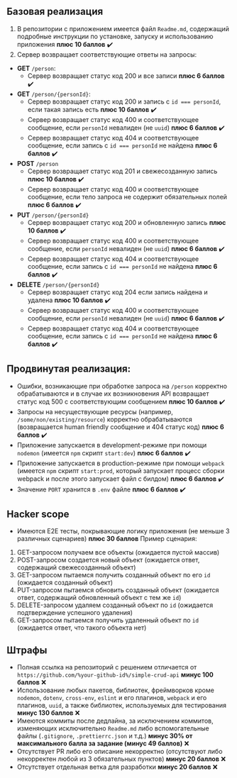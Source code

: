 ## Базовая реализация

1. В репозитории с приложением имеется файл `Readme.md`, содержащий подробные инструкции по установке, запуску и использованию приложения **плюс 10 баллов** ✔️
2. Сервер возвращает соответствующие ответы на запросы:

- **GET** `/person`:
  - Сервер возвращает статус код 200 и все записи **плюс 6 баллов** ✔️
- **GET** `/person/{personId}`:
  - Сервер возвращает статус код 200 и запись с `id === personId`, если такая запись есть **плюс 10 баллов** ✔️
  - Сервер возвращает статус код 400 и соответствующее сообщение, если `personId` невалиден (не `uuid`) **плюс 6 баллов** ✔️
  - Сервер возвращает статус код 404 и соответствующее сообщение, если запись с `id === personId` не найдена **плюс 6 баллов** ✔️
- **POST** `/person`
  - Сервер возвращает статус код 201 и свежесозданную запись **плюс 10 баллов** ✔️
  - Сервер возвращает статус код 400 и соответствующее сообщение, если тело запроса не содержит обязательных полей **плюс 6 баллов** ✔️
- **PUT** `/person/{personId}`
  - Сервер возвращает статус код 200 и обновленную запись **плюс 10 баллов** ✔️
  - Сервер возвращает статус код 400 и соответствующее сообщение, если `personId` невалиден (не `uuid`) **плюс 6 баллов** ✔️
  - Сервер возвращает статус код 404 и соответствующее сообщение, если запись с `id === personId` не найдена **плюс 6 баллов** ✔️
- **DELETE** `/person/{personId}`
  - Сервер возвращает статус код 204 если запись найдена и удалена **плюс 10 баллов** ✔️
  - Сервер возвращает статус код 400 и соответствующее сообщение, если `personId` невалиден (не `uuid`) **плюс 6 баллов** ✔️
  - Сервер возвращает статус код 404 и соответствующее сообщение, если запись с `id === personId` не найдена **плюс 6 баллов** ✔️

## Продвинутая реализация:

- Ошибки, возникающие при обработке запроса на `/person` корректно обрабатываются и в случае их возникновения API возвращает статус код 500 с соответствующим сообщением **плюс 10 баллов** ✔️
- Запросы на несуществующие ресурсы (например, `/some/non/existing/resource`) корректно обрабатываются (возвращается human friendly сообщение и 404 статус код) **плюс 6 баллов** ✔️
- Приложение запускается в development-режиме при помощи `nodemon` (имеется `npm` скрипт `start:dev`) **плюс 6 баллов** ✔️
- Приложение запускается в production-режиме при помощи `webpack` (имеется `npm` скрипт `start:prod`, который запускает процесс сборки webpack и после этого запускает файл с билдом) **плюс 6 баллов** ✔️
- Значение `PORT` хранится в `.env` файле **плюс 6 баллов** ✔️

## Hacker scope

- Имеются E2E тесты, покрывающие логику приложения (не меньше 3 различных сценариев) **плюс 30 баллов**
  Пример сценария:

1. GET-запросом получаем все объекты (ожидается пустой массив)
2. POST-запросом создается новый объект (ожидается ответ, содержащий свежесозданный объект)
3. GET-запросом пытаемся получить созданный объект по его `id` (ожидается созданный объект)
4. PUT-запросом пытаемся обновить созданный объект (ожидается ответ, содержащий обновленный объект с тем же `id`)
5. DELETE-запросом удаляем созданный объект по `id` (ожидается подтверждение успешного удаления)
6. GET-запросом пытаемся получить удаленный объект по `id` (ожидается ответ, что такого объекта нет)

## Штрафы

- Полная ссылка на репозиторий с решением отличается от `https://github.com/%your-github-id%/simple-crud-api` **минус 100 баллов** ❌
- Использование любых пакетов, библиотек, фреймворков кроме `nodemon`, `dotenv`, `cross-env`, `eslint` и его плагинов, `webpack` и его плагинов, `uuid`, а также библиотек, используемых для тестирования **минус 130 баллов** ❌
- Имеются коммиты после дедлайна, за исключением коммитов, изменяющих исключительно `Readme.md` либо вспомогательные файлы (`.gitignore`, `.prettierrc.json` и т.д.) **минус 30% от максимального балла за задание (минус 49 баллов)** ❌
- Отсутствует PR либо его описание некорректно (отсутствуют либо некорректен любой из 3 обязательных пунктов) **минус 20 баллов** ❌
- Отсутствует отдельная ветка для разработки **минус 20 баллов** ❌
